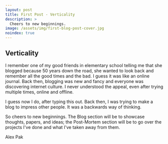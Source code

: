 ```yaml
---
layout: post
title: First Post - Verticality
description: >
  Cheers to new beginnings.
image: /assets/img/first-blog-post-cover.jpg
noindex: true
---
```


## Verticality

I remember one of my good friends in elementary school telling me that she blogged because 50 years down the road, she wanted to look back and remember all the good times and the bad. I guess it was like an online journal. Back then, blogging was new and fancy and everyone was discovering internet culture. I never understood the appeal, even after trying multiple times, online and offline.

I guess now I do, after typing this out. Back then, I was trying to make a blog to impress other people. It was a backwards way of thinking.

So cheers to new beginnings. The Blog section will be to showcase thoughts, papers, and ideas; the Post-Mortem section will be to go over the projects I've done and what I've taken away from them.


Alex Pak
